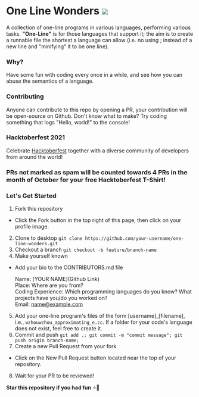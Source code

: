 # One Line Wonders ![](https://travis-ci.com/wzhouwzhou/one-line-wonders.svg?branch=master)
A collection of one-line programs in various languages, performing various tasks.
**"One-Line"** is for those languages that support it; the aim is to create a runnable file the shortest a language can allow (i.e. no using ; instead of a new line and "minifying" it to be one line).

### Why?
Have some fun with coding every once in a while, and see how you can abuse the semantics of a language.

### Contributing
Anyone can contribute to this repo by opening a PR, your contribution will be open-source on Github. Don't know what to make? Try coding something that logs "Hello, world!" to the console!

### Hacktoberfest 2021
Celebrate [Hacktoberfest](https://hacktoberfest.digitalocean.com/) together with a diverse community of developers from around the world!

### PRs not marked as spam will be counted towards **4** PRs in the month of October for your **free Hacktoberfest T-Shirt!**

### Let's Get Started
1. Fork this repository
  - Click the Fork button in the top right of this page, then click on your profile image.
2. Clone to desktop `git clone https://github.com/your-username/one-line-wonders.git`
3. Checkout a branch `git checkout -b feature/branch-name`
4. Make yourself known
  - Add your bio to the CONTRIBUTORS.md file

    Name: [YOUR NAME](Github Link)</br>
    Place: Where are you from?</br>
    Coding Experience: Which programming languages do you know? What projects have you/do you worked on?</br>
    Email: name@example.com</br>

5. Add your one-line program's files of the form [username]_[filename], i.e., `wzhouwzhou_approximating_e.cc`. If a folder for your code's language does not exist, feel free to create it.
6. Commit and push `git add .; git commit -m "commit message"; git push origin branch-name;`
7. Create a new Pull Request from your fork
  - Click on the New Pull Request button located near the top of your repository.
8. Wait for your PR to be reviewed!

**Star this repository if you had fun** :star::tada:
